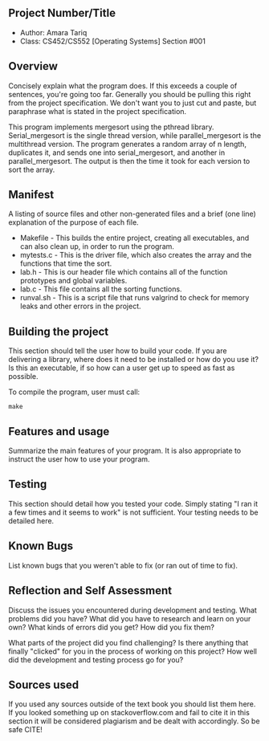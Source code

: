 ## Project Number/Title 

* Author: Amara Tariq
* Class: CS452/CS552 [Operating Systems] Section #001

## Overview

Concisely explain what the program does. If this exceeds a couple of
sentences, you're going too far. Generally you should be pulling this
right from the project specification. We don't want you to just cut and
paste, but paraphrase what is stated in the project specification.

This program implements mergesort using the pthread library. Serial_mergesort is the single thread version, 
while parallel_mergesort is the multithread version. The program generates a random array of n length, 
duplicates it, and sends one into serial_mergesort, and another in parallel_mergesort. The output is then 
the time it took for each version to sort the array. 

## Manifest

A listing of source files and other non-generated files and a brief (one line)
explanation of the purpose of each file.

* Makefile - This builds the entire project, creating all executables, and can also clean up, in order to run the program. 
* mytests.c - This is the driver file, which also creates the array and the functions that time the sort. 
* lab.h - This is our header file which contains all of the function prototypes and global variables.
* lab.c - This file contains all the sorting functions. 
* runval.sh - This is a script file that runs valgrind to check for memory leaks and other errors in the project.

## Building the project

This section should tell the user how to build your code.  If you are
delivering a library, where does it need to be installed or how do you use
it? Is this an executable, if so how can a user get up to speed as fast
as possible.

To compile the program, user must call:

```make```

## Features and usage

Summarize the main features of your program. It is also appropriate to
instruct the user how to use your program.

## Testing

This section should detail how you tested your code. Simply stating "I ran
it a few times and it seems to work" is not sufficient. Your testing needs to
be detailed here.

## Known Bugs

List known bugs that you weren't able to fix (or ran out of time to fix).

## Reflection and Self Assessment

Discuss the issues you encountered during development and testing. What
problems did you have? What did you have to research and learn on your
own? What kinds of errors did you get? How did you fix them?

What parts of the project did you find challenging? Is there anything that
finally "clicked" for you in the process of working on this project? How well
did the development and testing process go for you?

## Sources used

If you used any sources outside of the text book you should list them here. If you looked something up on
stackoverflow.com and fail to cite it in this section it will be considered plagiarism and be dealt with accordingly. So be safe CITE!
